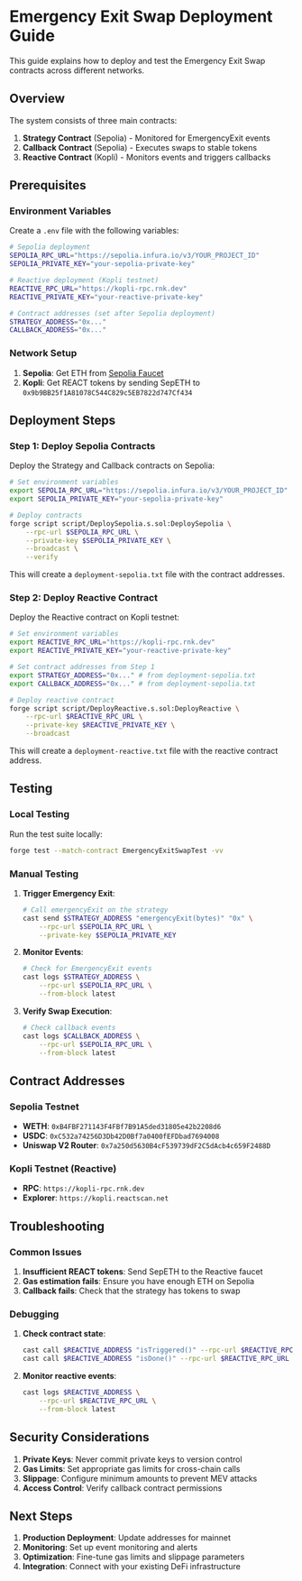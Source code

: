 # Emergency Exit Swap Deployment Guide

This guide explains how to deploy and test the Emergency Exit Swap contracts across different networks.

## Overview

The system consists of three main contracts:

1. **Strategy Contract** (Sepolia) - Monitored for EmergencyExit events
2. **Callback Contract** (Sepolia) - Executes swaps to stable tokens
3. **Reactive Contract** (Kopli) - Monitors events and triggers callbacks

## Prerequisites

### Environment Variables

Create a `.env` file with the following variables:

```bash
# Sepolia deployment
SEPOLIA_RPC_URL="https://sepolia.infura.io/v3/YOUR_PROJECT_ID"
SEPOLIA_PRIVATE_KEY="your-sepolia-private-key"

# Reactive deployment (Kopli testnet)
REACTIVE_RPC_URL="https://kopli-rpc.rnk.dev"
REACTIVE_PRIVATE_KEY="your-reactive-private-key"

# Contract addresses (set after Sepolia deployment)
STRATEGY_ADDRESS="0x..."
CALLBACK_ADDRESS="0x..."
```

### Network Setup

1. **Sepolia**: Get ETH from [Sepolia Faucet](https://sepoliafaucet.com/)
2. **Kopli**: Get REACT tokens by sending SepETH to `0x9b9BB25f1A81078C544C829c5EB7822d747Cf434`

## Deployment Steps

### Step 1: Deploy Sepolia Contracts

Deploy the Strategy and Callback contracts on Sepolia:

```bash
# Set environment variables
export SEPOLIA_RPC_URL="https://sepolia.infura.io/v3/YOUR_PROJECT_ID"
export SEPOLIA_PRIVATE_KEY="your-sepolia-private-key"

# Deploy contracts
forge script script/DeploySepolia.s.sol:DeploySepolia \
    --rpc-url $SEPOLIA_RPC_URL \
    --private-key $SEPOLIA_PRIVATE_KEY \
    --broadcast \
    --verify
```

This will create a `deployment-sepolia.txt` file with the contract addresses.

### Step 2: Deploy Reactive Contract

Deploy the Reactive contract on Kopli testnet:

```bash
# Set environment variables
export REACTIVE_RPC_URL="https://kopli-rpc.rnk.dev"
export REACTIVE_PRIVATE_KEY="your-reactive-private-key"

# Set contract addresses from Step 1
export STRATEGY_ADDRESS="0x..." # from deployment-sepolia.txt
export CALLBACK_ADDRESS="0x..." # from deployment-sepolia.txt

# Deploy reactive contract
forge script script/DeployReactive.s.sol:DeployReactive \
    --rpc-url $REACTIVE_RPC_URL \
    --private-key $REACTIVE_PRIVATE_KEY \
    --broadcast
```

This will create a `deployment-reactive.txt` file with the reactive contract address.

## Testing

### Local Testing

Run the test suite locally:

```bash
forge test --match-contract EmergencyExitSwapTest -vv
```

### Manual Testing

1. **Trigger Emergency Exit**:

   ```bash
   # Call emergencyExit on the strategy
   cast send $STRATEGY_ADDRESS "emergencyExit(bytes)" "0x" \
       --rpc-url $SEPOLIA_RPC_URL \
       --private-key $SEPOLIA_PRIVATE_KEY
   ```

2. **Monitor Events**:

   ```bash
   # Check for EmergencyExit events
   cast logs $STRATEGY_ADDRESS \
       --rpc-url $SEPOLIA_RPC_URL \
       --from-block latest
   ```

3. **Verify Swap Execution**:
   ```bash
   # Check callback events
   cast logs $CALLBACK_ADDRESS \
       --rpc-url $SEPOLIA_RPC_URL \
       --from-block latest
   ```

## Contract Addresses

### Sepolia Testnet

- **WETH**: `0xB4FBF271143F4FBf7B91A5ded31805e42b2208d6`
- **USDC**: `0xC532a74256D3Db42D0Bf7a0400fEFDbad7694008`
- **Uniswap V2 Router**: `0x7a250d5630B4cF539739dF2C5dAcb4c659F2488D`

### Kopli Testnet (Reactive)

- **RPC**: `https://kopli-rpc.rnk.dev`
- **Explorer**: `https://kopli.reactscan.net`

## Troubleshooting

### Common Issues

1. **Insufficient REACT tokens**: Send SepETH to the Reactive faucet
2. **Gas estimation fails**: Ensure you have enough ETH on Sepolia
3. **Callback fails**: Check that the strategy has tokens to swap

### Debugging

1. **Check contract state**:

   ```bash
   cast call $REACTIVE_ADDRESS "isTriggered()" --rpc-url $REACTIVE_RPC_URL
   cast call $REACTIVE_ADDRESS "isDone()" --rpc-url $REACTIVE_RPC_URL
   ```

2. **Monitor reactive events**:
   ```bash
   cast logs $REACTIVE_ADDRESS \
       --rpc-url $REACTIVE_RPC_URL \
       --from-block latest
   ```

## Security Considerations

1. **Private Keys**: Never commit private keys to version control
2. **Gas Limits**: Set appropriate gas limits for cross-chain calls
3. **Slippage**: Configure minimum amounts to prevent MEV attacks
4. **Access Control**: Verify callback contract permissions

## Next Steps

1. **Production Deployment**: Update addresses for mainnet
2. **Monitoring**: Set up event monitoring and alerts
3. **Optimization**: Fine-tune gas limits and slippage parameters
4. **Integration**: Connect with your existing DeFi infrastructure
